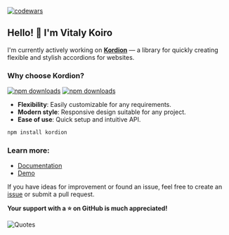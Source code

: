 [![codewars](https://www.codewars.com/users/koirodev/badges/large)](https://www.codewars.com/users/koirodev)

## Hello! 👋 I'm Vitaly Koiro

I'm currently actively working on **[Kordion](https://github.com/koirodev/kordion)** — a library for quickly creating flexible and stylish accordions for websites.

### Why choose Kordion?
[![npm downloads](https://img.shields.io/npm/dt/kordion?style=flat-square&color=red)](https://www.npmjs.com/package/kordion)
[![npm downloads](https://img.shields.io/npm/dw/kordion?style=flat-square&color=blue)](https://www.npmjs.com/package/kordion)

- **Flexibility**: Easily customizable for any requirements.
- **Modern style**: Responsive design suitable for any project.
- **Ease of use**: Quick setup and intuitive API.

```bash
npm install kordion
```

### Learn more:
- [Documentation](https://github.com/koirodev/kordion/blob/main/README.md)
- [Demo](https://koirodev.github.io/kordion/demos/)

If you have ideas for improvement or found an issue, feel free to create an [issue](https://github.com/koirodev/kordion/issues) or submit a pull request.

**Your support with a ⭐ on GitHub is much appreciated!**


![Quotes](https://quotes-github-readme.vercel.app/api?type=horizontal&theme=dark)
